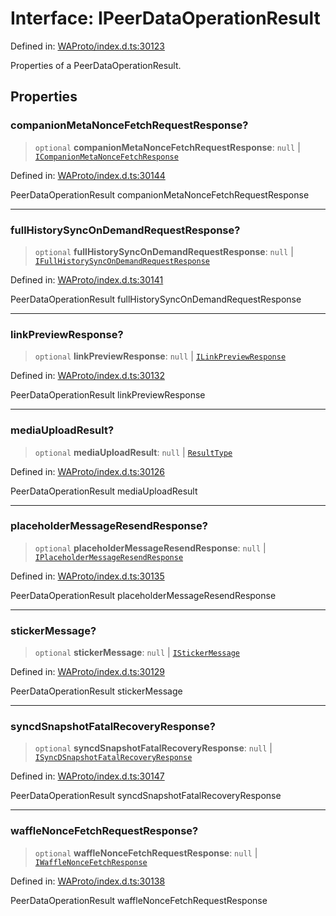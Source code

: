 # Interface: IPeerDataOperationResult

Defined in: [WAProto/index.d.ts:30123](https://github.com/Fokusdotid/bail/blob/99acc683da8779d62a0509bb4108fdb35cb2b061/WAProto/index.d.ts#L30123)

Properties of a PeerDataOperationResult.

## Properties

### companionMetaNonceFetchRequestResponse?

> `optional` **companionMetaNonceFetchRequestResponse**: `null` \| [`ICompanionMetaNonceFetchResponse`](../namespaces/PeerDataOperationResult/interfaces/ICompanionMetaNonceFetchResponse.md)

Defined in: [WAProto/index.d.ts:30144](https://github.com/Fokusdotid/bail/blob/99acc683da8779d62a0509bb4108fdb35cb2b061/WAProto/index.d.ts#L30144)

PeerDataOperationResult companionMetaNonceFetchRequestResponse

***

### fullHistorySyncOnDemandRequestResponse?

> `optional` **fullHistorySyncOnDemandRequestResponse**: `null` \| [`IFullHistorySyncOnDemandRequestResponse`](../namespaces/PeerDataOperationResult/interfaces/IFullHistorySyncOnDemandRequestResponse.md)

Defined in: [WAProto/index.d.ts:30141](https://github.com/Fokusdotid/bail/blob/99acc683da8779d62a0509bb4108fdb35cb2b061/WAProto/index.d.ts#L30141)

PeerDataOperationResult fullHistorySyncOnDemandRequestResponse

***

### linkPreviewResponse?

> `optional` **linkPreviewResponse**: `null` \| [`ILinkPreviewResponse`](../namespaces/PeerDataOperationResult/interfaces/ILinkPreviewResponse.md)

Defined in: [WAProto/index.d.ts:30132](https://github.com/Fokusdotid/bail/blob/99acc683da8779d62a0509bb4108fdb35cb2b061/WAProto/index.d.ts#L30132)

PeerDataOperationResult linkPreviewResponse

***

### mediaUploadResult?

> `optional` **mediaUploadResult**: `null` \| [`ResultType`](../../../../MediaRetryNotification/enumerations/ResultType.md)

Defined in: [WAProto/index.d.ts:30126](https://github.com/Fokusdotid/bail/blob/99acc683da8779d62a0509bb4108fdb35cb2b061/WAProto/index.d.ts#L30126)

PeerDataOperationResult mediaUploadResult

***

### placeholderMessageResendResponse?

> `optional` **placeholderMessageResendResponse**: `null` \| [`IPlaceholderMessageResendResponse`](../namespaces/PeerDataOperationResult/interfaces/IPlaceholderMessageResendResponse.md)

Defined in: [WAProto/index.d.ts:30135](https://github.com/Fokusdotid/bail/blob/99acc683da8779d62a0509bb4108fdb35cb2b061/WAProto/index.d.ts#L30135)

PeerDataOperationResult placeholderMessageResendResponse

***

### stickerMessage?

> `optional` **stickerMessage**: `null` \| [`IStickerMessage`](../../../interfaces/IStickerMessage.md)

Defined in: [WAProto/index.d.ts:30129](https://github.com/Fokusdotid/bail/blob/99acc683da8779d62a0509bb4108fdb35cb2b061/WAProto/index.d.ts#L30129)

PeerDataOperationResult stickerMessage

***

### syncdSnapshotFatalRecoveryResponse?

> `optional` **syncdSnapshotFatalRecoveryResponse**: `null` \| [`ISyncDSnapshotFatalRecoveryResponse`](../namespaces/PeerDataOperationResult/interfaces/ISyncDSnapshotFatalRecoveryResponse.md)

Defined in: [WAProto/index.d.ts:30147](https://github.com/Fokusdotid/bail/blob/99acc683da8779d62a0509bb4108fdb35cb2b061/WAProto/index.d.ts#L30147)

PeerDataOperationResult syncdSnapshotFatalRecoveryResponse

***

### waffleNonceFetchRequestResponse?

> `optional` **waffleNonceFetchRequestResponse**: `null` \| [`IWaffleNonceFetchResponse`](../namespaces/PeerDataOperationResult/interfaces/IWaffleNonceFetchResponse.md)

Defined in: [WAProto/index.d.ts:30138](https://github.com/Fokusdotid/bail/blob/99acc683da8779d62a0509bb4108fdb35cb2b061/WAProto/index.d.ts#L30138)

PeerDataOperationResult waffleNonceFetchRequestResponse

